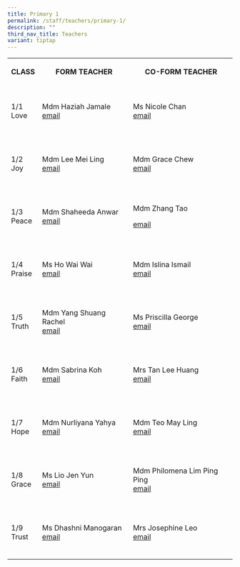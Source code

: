 ```yaml
---
title: Primary 1
permalink: /staff/teachers/primary-1/
description: ""
third_nav_title: Teachers
variant: tiptap
---
```

<table>
<tbody>
<tr>
<th rowspan="1" colspan="1">
<p>CLASS</p>
</th>
<th rowspan="1" colspan="1">
<p>FORM TEACHER</p>
</th>
<th rowspan="1" colspan="1">
<p>CO-FORM TEACHER
<br>
</p>
</th>
</tr>
<tr>
<td rowspan="1" colspan="1">
<p>
<br>1/1
<br>Love
<br>
<br>
</p>
</td>
<td rowspan="1" colspan="1">
<p></p>
<p>Mdm Haziah Jamale
<br><a href="mailto:haziah_jamale@schools.gov.sg" rel="noopener noreferrer nofollow" target="_blank">email</a>
</p>
</td>
<td rowspan="1" colspan="1">
<p></p>
<p>Ms Nicole Chan
<br><a href="mailto:nicole_chan_poh_wan@schools.gov.sg" rel="noopener noreferrer nofollow" target="_blank">email</a>
</p>
</td>
</tr>
<tr>
<td rowspan="1" colspan="1">
<p>
<br>1/2
<br>Joy
<br>
<br>
</p>
</td>
<td rowspan="1" colspan="1">
<p></p>
<p>Mdm Lee Mei Ling
<br><a href="mailto:lee_mei_ling@schools.gov.sg" rel="noopener noreferrer nofollow" target="_blank">email</a> 
<br>
</p>
</td>
<td rowspan="1" colspan="1">
<p></p>
<p>Mdm Grace Chew
<br><a href="mailto:chew_jia_chi_grace@schools.gov.sg" rel="noopener noreferrer nofollow" target="_blank">email</a>
</p>
</td>
</tr>
<tr>
<td rowspan="1" colspan="1">
<p>
<br>1/3
<br>Peace
<br>
<br>
</p>
</td>
<td rowspan="1" colspan="1">
<p></p>
<p>Mdm Shaheeda Anwar
<br><a href="mailto:shaheeda_mohamed_anwar@schools.gov.sg" rel="noopener noreferrer nofollow" target="_blank">email<br></a>
</p>
</td>
<td rowspan="1" colspan="1">
<p></p>
<p>Mdm Zhang Tao</p>
<p><a href="mailto:zhang_tao@schools.gov.sg" rel="noopener noreferrer nofollow" target="_blank">email</a> 
<br>
</p>
</td>
</tr>
<tr>
<td rowspan="1" colspan="1">
<p>
<br>1/4
<br>Praise
<br>
<br>
</p>
</td>
<td rowspan="1" colspan="1">
<p></p>
<p>Ms Ho Wai Wai
<br><a href="mailto:ho_wai_wai@schools.gov.sg" rel="noopener noreferrer nofollow" target="_blank">email</a>
</p>
</td>
<td rowspan="1" colspan="1">
<p></p>
<p>Mdm Islina Ismail
<br><a href="mailto:islina_ismail_a@schools.gov.sg" rel="noopener noreferrer nofollow" target="_blank">email</a>
</p>
</td>
</tr>
<tr>
<td rowspan="1" colspan="1">
<p>
<br>1/5
<br>Truth
<br>
<br>
</p>
</td>
<td rowspan="1" colspan="1">
<p></p>
<p>Mdm Yang Shuang Rachel
<br><a href="mailto:yang_shuang@schools.gov.sg" rel="noopener noreferrer nofollow" target="_blank">email</a>
</p>
</td>
<td rowspan="1" colspan="1">
<p></p>
<p>Ms Priscilla George
<br><a href="mailto:priscilla_george_annadorai@schools.gov.sg" rel="noopener noreferrer nofollow" target="_blank">email</a>
</p>
</td>
</tr>
<tr>
<td rowspan="1" colspan="1">
<p>
<br>1/6
<br>Faith
<br>
<br>
</p>
</td>
<td rowspan="1" colspan="1">
<p></p>
<p>Mdm Sabrina Koh
<br><a href="mailto:koh_rui_en_sabrina@schools.gov.sg" rel="noopener noreferrer nofollow" target="_blank">email</a>
</p>
</td>
<td rowspan="1" colspan="1">
<p></p>
<p>Mrs Tan Lee Huang
<br><a href="mailto:tan_lee_huang@schools.gov.sg" rel="noopener noreferrer nofollow" target="_blank">email</a>
</p>
</td>
</tr>
<tr>
<td rowspan="1" colspan="1">
<p>
<br>1/7
<br>Hope
<br>
<br>
</p>
</td>
<td rowspan="1" colspan="1">
<p></p>
<p>Mdm Nurliyana Yahya
<br><a href="mailto:nurliyana_yahya@schools.gov.sg" rel="noopener noreferrer nofollow" target="_blank">email</a>
</p>
</td>
<td rowspan="1" colspan="1">
<p></p>
<p>Mdm Teo May Ling
<br><a href="mailto:teo_may_ling@schools.gov.sg" rel="noopener noreferrer nofollow" target="_blank">email</a>
</p>
</td>
</tr>
<tr>
<td rowspan="1" colspan="1">
<p>
<br>1/8
<br>Grace
<br>
<br>
</p>
</td>
<td rowspan="1" colspan="1">
<p></p>
<p>Ms Lio Jen Yun
<br><a href="mailto:lio_jen_yun@schools.gov.sg" rel="noopener noreferrer nofollow" target="_blank">email</a>
</p>
</td>
<td rowspan="1" colspan="1">
<p></p>
<p>Mdm Philomena Lim Ping Ping
<br><a href="mailto:philomena_lim_ping_ping@schools.gov.sg" rel="noopener noreferrer nofollow" target="_blank">email</a>
</p>
</td>
</tr>
<tr>
<td rowspan="1" colspan="1">
<p>
<br>1/9
<br>Trust
<br>
<br>
</p>
</td>
<td rowspan="1" colspan="1">
<p></p>
<p>Ms Dhashni Manogaran
<br><a href="mailto:dhashni_manogaran@schools.gov.sg" rel="noopener noreferrer nofollow" target="_blank">email</a>
</p>
</td>
<td rowspan="1" colspan="1">
<p></p>
<p>Mrs Josephine Leo
<br><a href="mailto:ng_siok_hong_josephine@schools.gov.sg" rel="noopener noreferrer nofollow" target="_blank">email</a>
</p>
</td>
</tr>
</tbody>
</table>
<p></p>